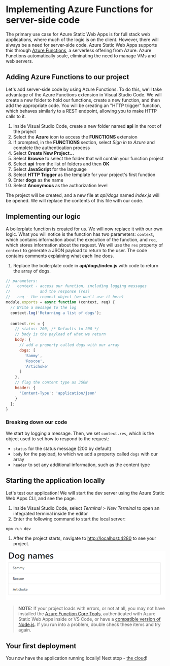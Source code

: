 # Implementing Azure Functions for server-side code

The primary use case for Azure Static Web Apps is for full stack web applications, where much of the logic is on the client. However, there will always be a need for server-side code. Azure Static Web Apps supports this through [Azure Functions](https://docs.microsoft.com/azure/azure-functions/functions-overview), a serverless offering from Azure. Azure Functions automatically scale, eliminating the need to manage VMs and web servers.

## Adding Azure Functions to our project

Let's add server-side code by using Azure Functions. To do this, we'll take advantage of the Azure Functions extension in Visual Studio Code. We will create a new folder to hold our functions, create a new function, and then add the appropriate code. You will be creating an "HTTP trigger" function, which behaves similarly to a REST endpoint, allowing you to make HTTP calls to it.

1. Inside Visual Studio Code, create a new folder named **api** in the root of the project
1. Select the **Azure** icon to access the **FUNCTIONS** extension
1. If prompted, in the **FUNCTIONS** section, select *Sign in to Azure* and complete the authentication process
1. Select **Create New Project...**
1. Select **Browse** to select the folder that will contain your function project
1. Select **api** from the list of folders and then **OK**
1. Select **JavaScript** for the language
1. Select **HTTP Trigger** as the template for your project's first function
1. Enter **dogs** as the name
1. Select **Anonymous** as the authorization level

The project will be created, and a new file at *api/dogs* named *index.js* will be opened. We will replace the contents of this file with our code.

## Implementing our logic

A boilerplate function is created for us. We will now replace it with our own logic. What you will notice is the function has two parameters: `context`, which contains information about the execution of the function, and `req`, which stores information about the request. We will use the `res` property of `context` to generate a JSON payload to return to the user. The code contains comments explaining what each line does.

1. Replace the boilerplate code in **api/dogs/index.js** with code to return the array of dogs.

``` javascript
// parameters:
//   context - access our function, including logging messages
//             and the response (res)
//   req - the request object (we won't use it here)
module.exports = async function (context, req) {
  // Write a message to the log
  context.log('Returning a list of dogs');

  context.res = {
    // status: 200, /* Defaults to 200 */
    // body is the payload of what we return
    body: {
      // add a property called dogs with our array
      dogs: [
        'Sammy',
        'Roscoe',
        'Artichoke'
      ]
    },
    // flag the content type as JSON
    header: {
      'Content-Type': 'application/json'
    }
  };
}
```

### Breaking down our code

We start by logging a message. Then, we set `context.res`, which is the object used to set how to respond to the request:

- `status` for the status message (200 by default)
- `body` for the payload, to which we add a property called `dogs` with our array
- `header` to set any additional information, such as the content type

## Starting the application locally

Let's test our application! We will start the dev server using the Azure Static Web Apps CLI, and see the page.

1. Inside Visual Studio Code, select *Terminal* > *New Terminal* to open an integrated terminal inside the editor
1. Enter the following command to start the local server:

```bash
npm run dev
```

1. After the project starts, navigate to [http://localhost:4280](http://localhost:4280) to see your project.

![Screenshot of starting page](./images/first-launch.png)

> **NOTE:** If your project loads with errors, or not at all, you may not have installed the [Azure Function Core Tools](https://www.npmjs.com/package/azure-functions-core-tools), authenticated with Azure Static Web Apps inside or VS Code, or have a [compatible version of Node.js](https://docs.microsoft.com/en-us/azure/azure-functions/functions-reference-node?tabs=v2#node-version). If you run into a problem, double check these items and try again. 

## Your first deployment

You now have the application running locally! Next stop - [the cloud](./3-create-aswa.md)!
